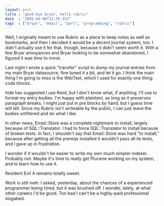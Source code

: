 ```yaml
---
layout: post
title : "good-bye bryar, hello rubric"
date  : "2005-04-06T12:35:35Z"
tags  : ["bryar", "email", "perl", "programming", "rubric"]
---
```

Well, I originally meant to use Rubric as a place to keep notes as well as bookmarks, and then I decided it would be a decent journal system, too.  I didn't actually use it for that, though, because it didn't seem worth it.  With a few Bryar annoyances and Bryar looking to be somewhat abandoned, I figured it was time to move.

Last night I wrote a quick "transfer" script to dump my journal entries from my main Bryar datasource, fine tuned it a bit, and let it go.  I think the main thing I'm going to miss is the WikiText, which I used for exactly one thing: code blocks.

hide has suggested I use Kwid, but I don't know what, if anything, I'll use to format my entry bodies.  I'm happy with plaintext, as long as it preserves paragraph breaks.  I might just put in pre blocks by hand, but I guess time will tell.  Since my Rubric isn't writeable by the public, I can just leave the bodies unfiltered and do what I like.

In other news, Email::Store was a complete nightmare to install, largely because of SQL::Translator.  I had to force SQL::Translator to install because of broken tests.  In fact, I shouldn't say that Email::Store was hard "to install," because after getting all the prereqs installed it wouldn't pass all its tests, and I gave up in frustration.

I wonder if it wouldn't be easier to write my own much simpler indexer.  Probably not.  Maybe it's time to really get Plucene working on my system, and to learn how to use it.

Resident Evil 4 remains totally sweet.

Work is still meh.  I asked, yesterday, about the chances of a experienced programmer being hired, but it was brushed off.  I wonder, lately, at what other careers I'd be good.  Too bad I can't be a highly-paid professional slugabed.
